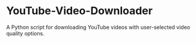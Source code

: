 # YouTube-Video-Downloader
A Python script for downloading YouTube videos with user-selected video quality options.
